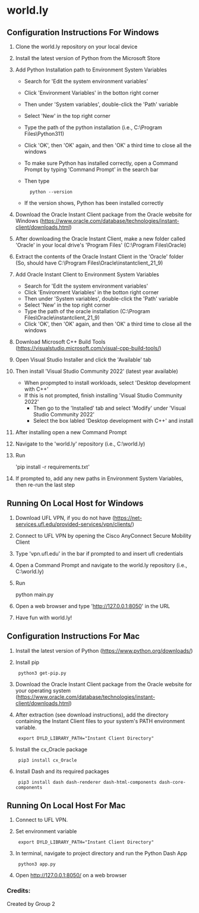 # world.ly

## **Configuration Instructions For Windows**

1. Clone the world.ly repository on your local device

2. Install the latest version of Python from the Microsoft Store

3. Add Python Installation path to Environment System Variables
    - Search for 'Edit the system environment variables'
    - Click 'Environment Variables' in the botton right corner
    - Then under 'System variables', double-click the 'Path' variable
    - Select 'New' in the top right corner
    - Type the path of the python installation (i.e., C:\Program Files\Python311)
    - Click 'OK', then 'OK' again, and then 'OK' a third time to close all the windows
    - To make sure Python has installed correctly, open a Command Prompt by typing 'Command Prompt' in the search bar
    - Then type
    
            python --version
    - If the version shows, Python has been installed correctly
    
4. Download the Oracle Instant Client package from the Oracle website for Windows (https://www.oracle.com/database/technologies/instant-client/downloads.html)

5. After downloading the Oracle Instant Client, make a new folder called 'Oracle' in your local drive's 'Program Files' (C:\Program Files\Oracle)

6. Extract the contents of the Oracle Instant Client in the 'Oracle' folder (So, should have C:\Program Files\Oracle\instantclient_21_9)

7. Add Oracle Instant Client to Environment System Variables
    - Search for 'Edit the system environment variables'
    - Click 'Environment Variables' in the botton right corner
    - Then under 'System variables', double-click the 'Path' variable
    - Select 'New' in the top right corner
    - Type the path of the oracle installation (C:\Program Files\Oracle\instantclient_21_9)
    - Click 'OK', then 'OK' again, and then 'OK' a third time to close all the windows
    
8.  Download Microsoft C++ Build Tools (https://visualstudio.microsoft.com/visual-cpp-build-tools/)

9.  Open Visual Studio Installer and click the 'Available' tab

10. Then install 'Visual Studio Community 2022' (latest year available)
    - When propmpted to install workloads, select 'Desktop development with C++' 
    - If this is not prompted, finish installing 'Visual Studio Community 2022'
        - Then go to the 'Installed' tab and select 'Modify' under 'Visual Studio Community 2022'
        - Select the box labled 'Desktop development with C++' and install

11. After installing open a new Command Prompt

12. Navigate to the 'world.ly' repository (i.e., C:\world.ly)

13. Run 
    
    'pip install -r requirements.txt'
    
14. If prompted to, add any new paths in Environment System Variables, then re-run the last step


## **Running On Local Host for Windows**

1. Download UFL VPN, if you do not have (https://net-services.ufl.edu/provided-services/vpn/clients/)

2. Connect to UFL VPN by opening the Cisco AnyConnect Secure Mobility Client

3. Type 'vpn.ufl.edu' in the bar if prompted to and insert ufl credentials

4. Open a Command Prompt and navigate to the world.ly repository (i.e., C:\world.ly)

5. Run

    python main.py
    
6. Open a web browser and type 'http://127.0.0.1:8050' in the URL 

7. Have fun with world.ly!



    
## **Configuration Instructions For Mac**

1. Install the latest version of Python (https://www.python.org/downloads/)
2. Install pip     
    
        python3 get-pip.py
3. Download the Oracle Instant Client package from the Oracle website for your operating system    (https://www.oracle.com/database/technologies/instant-client/downloads.html)

4. After extraction (see download instructions), add the directory containing the Instant Client files to your system's PATH environment variable.

        export DYLD_LIBRARY_PATH="Instant Client Directory"

5. Install the cx_Oracle package

        pip3 install cx_Oracle

6. Install Dash and its required packages

        pip3 install dash dash-renderer dash-html-components dash-core-components




## **Running On Local Host For Mac**

1. Connect to UFL VPN.
2. Set environment variable

        export DYLD_LIBRARY_PATH="Instant Client Directory"
3. In terminal, navigate to project directory and run the Python Dash App 

        python3 app.py
4. Open http://127.0.0.1:8050/ on a web browser


### **Credits:**
Created by Group 2 
